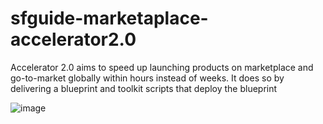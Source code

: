 # sfguide-marketaplace-accelerator2.0
Accelerator 2.0 aims to speed up launching products on marketplace and go-to-market globally within hours instead of weeks. It does so by delivering a blueprint and toolkit scripts that deploy the blueprint


![image](https://user-images.githubusercontent.com/68336854/171217584-a33877ef-fce3-481e-a463-796ec52f81d2.png)




